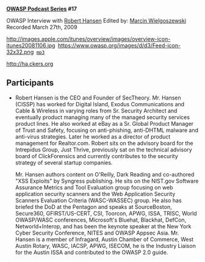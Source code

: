 **[OWASP Podcast Series](OWASP_Podcast "wikilink") \#17**

OWASP Interview with [Robert
Hansen](http://www.owasp.org/index.php/Robert_%22RSnake%22_Hansen_\(SecTheory\))
Edited by: [Marcin Wielgoszewski](http://www.tssci-security.com/)
Recorded March 27th, 2009

[<http://images.apple.com/itunes/overview/images/overview-icon-itunes20081106.jpg>](http://itunes.apple.com/WebObjects/MZStore.woa/wa/viewPodcast?id=300769012)` `[<https://www.owasp.org/images/d/d3/Feed-icon-32x32.png>](http://www.owasp.org/download/jmanico/podcast.xml)` `[`mp3`](http://www.owasp.org/download/jmanico/owasp_podcast_17.mp3)` `

<http://ha.ckers.org>

## Participants

  - Robert Hansen is the CEO and Founder of SecTheory. Mr. Hansen
    (CISSP) has worked for Digital Island, Exodus Communications and
    Cable & Wireless in varying roles from Sr. Security Architect and
    eventually product managing many of the managed security services
    product lines. He also worked at eBay as a Sr. Global Product
    Manager of Trust and Safety, focusing on anti-phishing, anti-DHTML
    malware and anti-virus strategies. Later he worked as a director of
    product management for Realtor.com. Robert sits on the advisory
    board for the Intrepidus Group, Just Thrive, previously sat on the
    technical advisory board of ClickForensics and currently contributes
    to the security strategy of several startup companies.

    Mr. Hansen authors content on O'Reilly, Dark Reading and co-authored
    "XSS Exploits" by Syngress publishing. He sits on the NIST.gov
    Software Assurance Metrics and Tool Evaluation group focusing on web
    application security scanners and the Web Application Security
    Scanners Evaluation Criteria (WASC-WASSEC) group. He also has
    briefed the DoD at the Pentagon and speaks at SourceBoston,
    Secure360, GFIRST/US-CERT, CSI, Toorcon, APWG, ISSA, TRISC, World
    OWASP/WASC conferences, Microsoft's Bluehat, Blackhat, DefCon,
    Networld+Interop, and has been the keynote speaker at the New York
    Cyber Security Conference, NITES and OWASP Appsec Asia. Mr. Hansen
    is a member of Infragard, Austin Chamber of Commerce, West Austin
    Rotary, WASC, IACSP, APWG, ISECOM, he is the Industry Liaison for
    the Austin ISSA and contributed to the OWASP 2.0 guide.